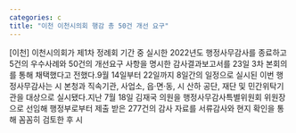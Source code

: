 ```yaml
---
categories: c
title: "이천 이천시의회 행감 총 50건 개선 요구"
---
```

[이천] 이천시의회가 제1차 정례회 기간 중 실시한 2022년도 행정사무감사를 종료하고 5건의 우수사례와 50건의 개선요구 사항을 명시한 감사결과보고서를 23일 3차 본회의를 통해 채택했다고 전했다.9월 14일부터 22일까지 8일간의 일정으로 실시된 이번 행정사무감사는 시 본청과 직속기관, 사업소, 읍·면·동, 시 산하 공단, 재단 및 민간위탁기관을 대상으로 실시됐다.지난 7월 18일 김재국 의원을 행정사무감사특별위원회 위원장으로 선임해 행정부로부터 제출 받은 277건의 감사 자료를 서류감사와 현지 확인을 통해 꼼꼼히 검토한 후 시